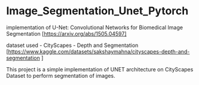 # Image_Segmentation_Unet_Pytorch 

implementation of  U-Net: Convolutional Networks for Biomedical Image Segmentation [https://arxiv.org/abs/1505.04597]

dataset used - CityScapes - Depth and Segmentation [https://www.kaggle.com/datasets/sakshaymahna/cityscapes-depth-and-segmentation ]

This project is a simple implementation of UNET architecture on CityScapes Dataset to perform segmentation of images. 


